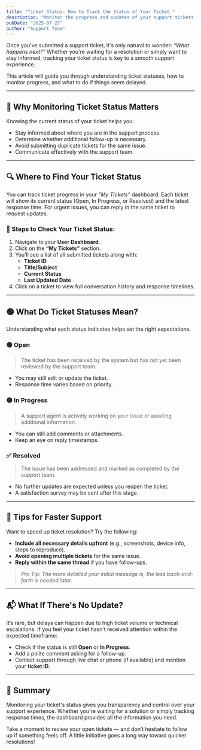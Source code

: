```yaml
---
title: "Ticket Status: How to Track the Status of Your Ticket."
description: "Monitor the progress and updates of your support tickets."
pubDate: "2025-07-27"
author: "Support Team"
---
```


Once you’ve submitted a support ticket, it's only natural to wonder: _“What happens next?”_ Whether you're waiting for a resolution or simply want to stay informed, tracking your ticket status is key to a smooth support experience.

This article will guide you through understanding ticket statuses, how to monitor progress, and what to do if things seem delayed.

---

## 🎯 Why Monitoring Ticket Status Matters

Knowing the current status of your ticket helps you:

- Stay informed about where you are in the support process.
- Determine whether additional follow-up is necessary.
- Avoid submitting duplicate tickets for the same issue.
- Communicate effectively with the support team.

---

## 🔍 Where to Find Your Ticket Status

You can track ticket progress in your _"My Tickets"_ dashboard. Each ticket will show its current status (Open, In Progress, or Resolved) and the latest response time. For urgent issues, you can reply in the same ticket to request updates.

### 🧭 Steps to Check Your Ticket Status:

1. Navigate to your **User Dashboard**.
2. Click on the **“My Tickets”** section.
3. You’ll see a list of all submitted tickets along with:
   - **Ticket ID**
   - **Title/Subject**
   - **Current Status**
   - **Last Updated Date**
4. Click on a ticket to view full conversation history and response timelines.

---

## 🟢 What Do Ticket Statuses Mean?

Understanding what each status indicates helps set the right expectations.

### 🟢 **Open**
> The ticket has been received by the system but has not yet been reviewed by the support team.

- You may still edit or update the ticket.
- Response time varies based on priority.

### 🟡 **In Progress**
> A support agent is actively working on your issue or awaiting additional information.

- You can still add comments or attachments.
- Keep an eye on reply timestamps.

### ✅ **Resolved**
> The issue has been addressed and marked as completed by the support team.

- No further updates are expected unless you reopen the ticket.
- A satisfaction survey may be sent after this stage.

---

## 🧠 Tips for Faster Support

Want to speed up ticket resolution? Try the following:

- **Include all necessary details upfront** (e.g., screenshots, device info, steps to reproduce).
- **Avoid opening multiple tickets** for the same issue.
- **Reply within the same thread** if you have follow-ups.

> _Pro Tip: The more detailed your initial message is, the less back-and-forth is needed later._

---

## 📬 What If There's No Update?

It’s rare, but delays can happen due to high ticket volume or technical escalations. If you feel your ticket hasn’t received attention within the expected timeframe:

- Check if the status is still **Open** or **In Progress**.
- Add a polite comment asking for a follow-up.
- Contact support through live chat or phone (if available) and mention your **ticket ID**.

---

## 📌 Summary

Monitoring your ticket's status gives you transparency and control over your support experience. Whether you're waiting for a solution or simply tracking response times, the dashboard provides all the information you need.

Take a moment to review your open tickets — and don’t hesitate to follow up if something feels off. A little initiative goes a long way toward quicker resolutions!
